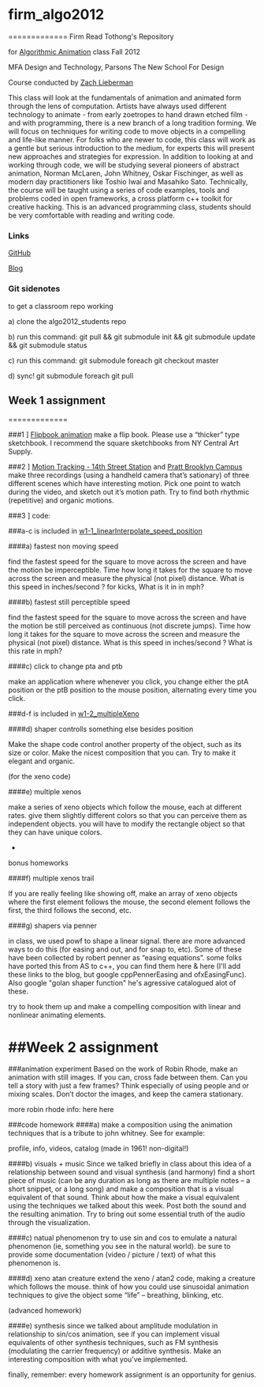 # firm_algo2012
=============
Firm Read Tothong's Repository 

for [Algorithmic Animation](http://www.newschool.edu/Parsons/faculty.aspx?id=67509) class Fall 2012 

MFA Design and Technology, Parsons The New School For Design



Course conducted by [Zach Lieberman](http://www.newschool.edu/Parsons/faculty.aspx?id=48257)

This class will look at the fundamentals of animation and animated form through the lens of computation. Artists have always used different technology to animate - from early zoetropes to hand drawn etched film - and with programming, there is a new branch of a long tradition forming. We will focus on techniques for writing code to move objects in a compelling and life-like manner. For folks who are newer to code, this class will work as a gentle but serious introduction to the medium, for experts this will present new approaches and strategies for expression. In addition to looking at and working through code, we will be studying several pioneers of abstract animation, Norman McLaren, John Whitney, Oskar Fischinger, as well as modern day practitioners like Toshio Iwai and Masahiko Sato. Technically, the course will be taught using a series of code examples, tools and problems coded in open frameworks, a cross platform c++ toolkit for creative hacking. This is an advanced programming class, students should be very comfortable with reading and writing code. 



### Links

[GitHub](https://github.com/ofZach/algo2012)

[Blog](http://scriptogr.am/algo2012)

### Git sidenotes

to get a classroom repo working

a) clone the algo2012_students repo

b) run this command: 
   git pull && git submodule init && git submodule update && git submodule status

c) run this command: 
   git submodule foreach git checkout master

d) sync! 
   git submodule foreach git pull
 
 
 

## Week 1 assignment
=============

###1 ] [Flipbook animation](http://youtu.be/XRVpBauINiY)
make a flip book.  Please use a “thicker” type sketchbook.  I recommend the square sketchbooks from NY Central Art Supply.

###2 ] [Motion Tracking - 14th Street Station](http://youtu.be/pUa7wKBopLM) and [Pratt Brooklyn Campus](http://youtu.be/JKhYQE8U_5k)
make three recordings (using a handheld camera that’s sationary) of three different scenes which have interesting motion.  Pick one point to watch during the video, and sketch out it’s motion path.  Try to find both rhythmic (repetitive) and organic motions.



###3 ] code:

###a-c is included in [w1-1_linearInterpolate_speed_position](https://github.com/firmread/firm_algo2012/tree/master/w1-1_linearInterpolate_speed_position)

####a) fastest non moving speed

find the fastest speed for the square to move across the screen and have the motion be imperceptible. Time how long it takes for the square to move across the screen and measure the physical (not pixel) distance. What is this speed in inches/second ? for kicks, What is it in in mph?

####b) fastest still perceptible speed

find the fastest speed for the square to move across the screen and have the motion be still perceived as continuous (not discrete jumps). Time how long it takes for the square to move across the screen and measure the physical (not pixel) distance. What is this speed in inches/second ? What is this rate in mph?

####c) click to change pta and ptb

make an application where whenever you click, you change either the ptA position or the ptB position to the mouse position, alternating every time you click.

###d-f is included in [w1-2_multipleXeno](https://github.com/firmread/firm_algo2012/tree/master/w1-2_multipleXeno)

####d) shaper controlls something else besides position

Make the shape code control another property of the object, such as its size or color.  Make the nicest composition that you can.  Try to make it elegant and organic.

(for the xeno code)

####e) multiple xenos

make a series of xeno objects which follow the mouse, each at different rates. give them slightly different colors so that you can perceive them as independent objects.   you will have to modify the rectangle object so that they can have unique colors.

+

bonus homeworks

####f) multiple xenos trail

If you are really feeling like showing off, make an array of xeno objects where the first element follows the mouse, the second element follows the first, the third follows the second, etc.

####g) shapers via penner

in class, we used powf to shape a linear signal.  there are more advanced ways to do this (for easing and out, and for snap to, etc).  Some of these have been collected by robert penner as “easing equations”.  some folks have ported this from AS to c++, you can find them here & here  (I'll add these links to the blog, but google cppPennerEasing and ofxEasingFunc).  Also google "golan shaper function" he's agressive catalogued alot of these. 

try to hook them up and make a compelling composition with linear and nonlinear animating elements.


##Week 2 assignment
=============
###animation experiment
Based on the work of Robin Rhode, make an animation with still images. If you can, cross fade between them. Can you tell a story with just a few frames? Think especially of using people and or mixing scales. Don’t doctor the images, and keep the camera stationary.

more robin rhode info: here here

###code homework
####a) make a composition using the animation techniques that is a tribute to john whitney.
See for example:

profile, info, videos, catalog (made in 1961! non-digital!)

####b) visuals + music
Since we talked briefly in class about this idea of a relationship between sound and visual synthesis (and harmony) find a short piece of music (can be any duration as long as there are multiple notes – a short snippet, or a long song) and make a composition that is a visual equivalent of that sound. Think about how the make a visual equivalent using the techniques we talked about this week. Post both the sound and the resulting animation. Try to bring out some essential truth of the audio through the visualization.

####c) natual phenomenon
try to use sin and cos to emulate a natural phenomenon (ie, something you see in the natural world). be sure to provide some documentation (video / picture / text) of what this phenomenon is.

####d) xeno atan creature
extend the xeno / atan2 code, making a creature which follows the mouse. think of how you could use sinusoidal animation techniques to give the object some “life” – breathing, blinking, etc.

(advanced homework)

####e) synthesis
since we talked about amplitude modulation in relationship to sin/cos animation, see if you can implement visual equivalents of other synthesis techniques, such as FM synthesis (modulating the carrier frequency) or additive synthesis. Make an interesting composition with what you’ve implemented.

finally, remember: every homework assignment is an opportunity for genius.
